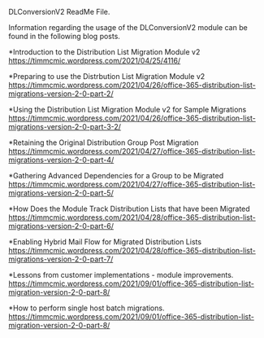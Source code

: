 DLConversionV2 ReadMe File.

Information regarding the usage of the DLConversionV2 module can be found in the following blog posts.

*Introduction to the Distribution List Migration Module v2
https://timmcmic.wordpress.com/2021/04/25/4116/

*Preparing to use the Distrbution List Migration Module v2
https://timmcmic.wordpress.com/2021/04/26/office-365-distribution-list-migrations-version-2-0-part-2/

*Using the Distribution List Migration Module v2 for Sample Migrations
https://timmcmic.wordpress.com/2021/04/26/office-365-distribution-list-migrations-version-2-0-part-3-2/

*Retaining the Original Distribution Group Post Migration
https://timmcmic.wordpress.com/2021/04/27/office-365-distribution-list-migrations-version-2-0-part-4/

*Gathering Advanced Dependencies for a Group to be Migrated
https://timmcmic.wordpress.com/2021/04/27/office-365-distribution-list-migrations-version-2-0-part-5/

*How Does the Module Track Distribution Lists that have been Migrated
https://timmcmic.wordpress.com/2021/04/28/office-365-distribution-list-migrations-version-2-0-part-6/

*Enabling Hybrid Mail Flow for Migrated Distribution Lists
https://timmcmic.wordpress.com/2021/04/28/office-365-distribution-list-migrations-version-2-0-part-7/

*Lessons from customer implementations - module improvements.
https://timmcmic.wordpress.com/2021/09/01/office-365-distribution-list-migration-version-2-0-part-8/

*How to perform single host batch migrations.
https://timmcmic.wordpress.com/2021/09/01/office-365-distribution-list-migration-version-2-0-part-8/

